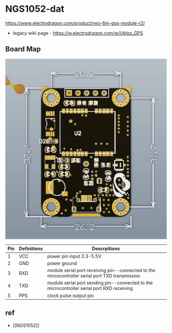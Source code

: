 
# NGS1052-dat

https://www.electrodragon.com/product/neo-6m-gps-module-r2/

- legacy wiki page - https://w.electrodragon.com/w/Ublox_GPS


## Board Map 

![](2024-04-01-17-13-20.png)


| Pin | Definitions | Descrpitions                                                                                    |
| --- | ----------- | ----------------------------------------------------------------------------------------------- |
| 1   | VCC         | power pin input 3.3-5.5V                                                                        |
| 2   | GND         | power ground                                                                                    |
| 3   | RXD         | module serial port receiving pin--connected to the microcontroller serial port TXD transmission |
| 4   | TXD         | module serial port sending pin--connected to the microcontroller serial port RXD receiving      |
| 5   | PPS         | clock pulse output pin                                                                          |


## ref 

- [[NGS1052]]